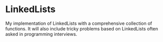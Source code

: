 # LinkedLists
My implementation of LinkedLists with a comprehensive collection of functions. It will also include tricky problems based on LinkedLists often asked in programming interviews.
